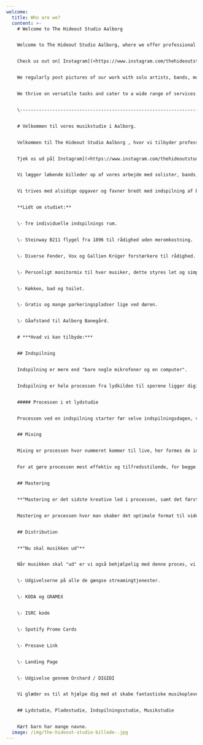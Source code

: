 ```yaml
---
welcome:
  title: Who are we?
  content: >-
    # Welcome to The Hideout Studio Aalborg


    Welcome to The Hideout Studio Aalborg, where we offer professional music recording in all genres. The perfect place for bands and solo artists who want to record music in Aalborg. Whether you are an experienced musician or a beginner, we will do everything to help you achieve your musical goals


    Check us out on[ Instagram](<https://www.instagram.com/thehideoutstudio/>) [](https://www.instagram.com/thehideoutstudio/)


    We regularly post pictures of our work with solo artists, bands, music equipment, recordings, productions, and you are welcome to follow along. However, it moves quickly as we have around 100 individual projects per year.


    We thrive on versatile tasks and cater to a wide range of services including recording for both bands and solo artists, live session recording in our music studio or on location, songwriting, mixing, mastering, band photography, social media content, video material for academic research, podcast, voiceover for the advertising industry, music distribution, guidance in connection with releases and much more.


    \---------------------------------------------------------------------------------------------------------


    # Velkommen til vores musikstudie i Aalborg.


    Velkommen til The Hideout Studio Aalborg , hvor vi tilbyder professionel indspilning af musik i alle genre, det perfekte sted for bands og solister, der ønsker at i﻿ndspille musik i Aalborg. Uanset om du er en erfaren musiker eller en nybegynder, så vil vi gøre alt for at hjælpe dig med at nå dine musikalske mål. 


    T﻿jek os ud på[ Instagram](<https://www.instagram.com/thehideoutstudio/>)


    V﻿i lægger løbende billeder op af vores arbejde med solister, bands, musikudstyr, indspilninger, produktioner og du er velkommen til at følge med, men det går stærkt da vi har omkring 100 individuelle projekter om året. 


    Vi trives med alsidige opgaver og favner bredt med indspilning af både bands og solister, optagelse og indspilning af lives sessions i vores musikstudie eller på lokation, sangskrivning, mix, master, bandfoto, SoMe content, videomateriale til akademisk forskning, podcast, voiceover til reklameindustrien, distribution af musik, vejledning i forbindelse med udgivelser og meget mere. 


    **Lidt om studiet:**


    \- Tre individuelle indspilnings rum.


    \- Steinway B211 flygel fra 1896 til rådighed uden meromkostning.


    \- Diverse Fender, Vox og Gallien Krüger forstærkere til rådighed.


    \- Personligt monitormix til hver musiker, dette styres let og simpelt af musikeren selv via en of vores 6 monitorcontrollere som står fordelt i studiet.


    \- Køkken, bad og toilet. 


    \-﻿ Gratis og mange parkeringspladser lige ved døren.


    \-﻿ Gåafstand til Aalborg Banegård.


    # ***Hvad vi kan tilbyde:***


    ## Indspilning


    Indspilning er mere end "bare nogle mikrofoner og en computer".


    Indspilning er hele processen fra lydkilden til sporene ligger digitalt i DAW,  fra kilden igennem mikrofonen, til preamps og A/D konvertering i det digitale domæne. Vi har erfaring med en bred vifte af forskellige typer af musik og bands, ligefra "World Music" til POP, Jazz, Rock og Metal, så tøv ikke med at tage kontakt uanset band type og sammensætning.


    ##### Processen i et lydstudie


    Processen ved en indspilning starter før selve indspilningsdagen, vi har rigtig gode erfaringer med at lave en "indspilningsplan" før den aftalte indspilning. Planen danner basis for hvad der skal indspilles hvornår, men danner samtidig også grundlag for en samtale indbyrdes i bandet som sikre at bandet er 100 procent klar til at indspille. Efter indspilning går processen ind i postproduktionsfasen.


    ## Mixing


    Mixing er processen hvor nummeret kommer til live, her formes de individuelle spor og samles til ét enkelt stereospor. Processen er et sammenspil mellem kunstner og mix engineer, hvor mixet sendes frem og tilbage mellem hver revision. 


    For at gøre processen mest effektiv og tilfredsstilende, for begge parter, er det vigtigt med konkret feedback på numrene, ydermere kan referencer i form af fx. Spotify links sendes forud for mixing.


    ## Mastering


    **"Mastering er det sidste kreative led i processen, samt det første led i distributionsprocessen"** 


    Mastering er processen hvor man skaber det optimale format til videre distribution, samt optimere "masterens" overordnede balance for at være konkurencedygtig i et konkurencepræget streamning marked.


    ## Distribution


    **"Nu skal musikken ud"**


    Når musikken skal "ud" er vi også behjælpelig med denne proces, vi står klar til at hjælpe med :


    \- Udgivelserne på alle de gængse streamingtjenester.


    \- KODA og GRAMEX


    \- ISRC kode


    \- Spotify Promo Cards


    \- Presave Link


    \- Landing Page


    \- Udgivelse gennem Orchard / DIGIDI


    Vi glæder os til at hjælpe dig med at skabe fantastiske musikoplevelser i vores studie i Aalborg.


    ## L﻿ydstudie, Pladestudie, Indspilningsstudie, Musikstudie


    K﻿ært barn har mange navne.
  image: /img/the-hideout-studio-billede-.jpg
---
```

